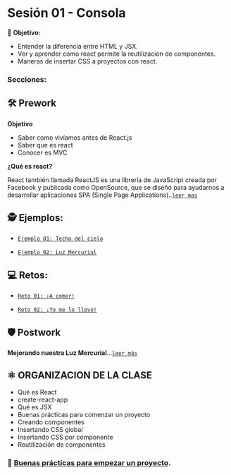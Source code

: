 # Sesión 01 - Consola

🎯 **Objetivo:**
- Entender la diferencia entre HTML y JSX.
- Ver y aprender cómo react permite la reutilización de componentes.
- Maneras de insertar CSS a proyectos con react.

### Secciones:

## 🛠 Prework

**Objetivo**

- Saber como vivíamos antes de React.js
- Saber que es react
- Conocer es MVC

**¿Qué es react?**

React también llamada ReactJS es una librería de JavaScript creada por Facebook y publicada como OpenSource, que se diseñó para ayudarnos a desarrollar aplicaciones SPA (Single Page Applications)..[`leer mas`](Prework)

## 🕵 Ejemplos:

- [`Ejemplo 01: Techo del cielo`](Ejemplo-01)

- [`Ejemplo 02: Luz Mercurial`](Ejemplo-02)

## 💻 Retos:

- [`Reto 01: ¡A comer!`](Reto-01)

- [`Reto 02: ¡Yo me lo llevo!`](Reto-02)

## 🛡 Postwork

**Mejorando nuestra Luz Mercurial**...[`leer más`](Postwork/)


## ⚛ ORGANIZACION DE LA CLASE
- Qué es React
- create-react-app
- Qué es JSX
- Buenas prácticas para comenzar un proyecto
- Creando componentes
- Insertando CSS global
- Insertando CSS por componente
- Reutilización de componentes

### 🎩 [Buenas prácticas para empezar un proyecto](../BuenasPracticas/EmpezandoProyectos/Readme.md).
